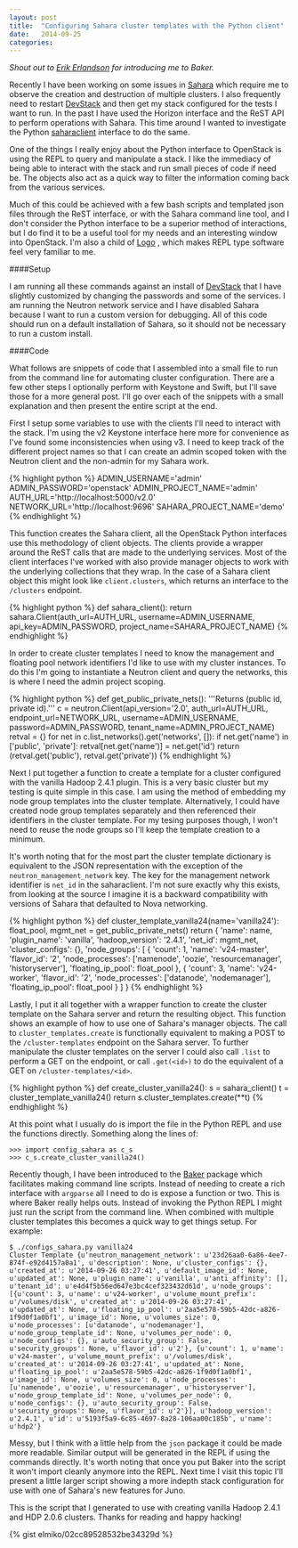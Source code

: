 ```yaml
---
layout: post
title:  "Configuring Sahara cluster templates with the Python client"
date:   2014-09-25
categories:
---
```


*Shout out to [Erik Erlandson](http://erikerlandson.github.io) for
introducing me to Baker.*

Recently I have been working on some issues in [Sahara][1] which require me
to observe the creation and destruction of multiple clusters. I also
frequently need to restart [DevStack][2] and then get my stack configured for
the tests I want to run. In the past I have used the Horizon interface and the
ReST API to perform operations with Sahara. This time around I wanted to
investigate the Python [saharaclient][3] interface to do the same.

One of the things I really enjoy about the Python interface to OpenStack is
using the REPL to query and manipulate a stack. I like the immediacy of being
able to interact with the stack and run small pieces of code if need be. The
objects also act as a quick way to filter the information coming back from
the various services.

Much of this could be achieved with a few bash scripts and templated json
files through the ReST interface, or with the Sahara command line tool, and
I don't consider the Python interface to be a superior method of interactions,
but I do find it to be a useful tool for my needs and an interesting window
into OpenStack. I'm also a child of
[Logo](https://en.wikipedia.org/wiki/Logo_(programming_language))
, which makes REPL type software feel very familiar to me.

####Setup

I am running all these commands against an install of
[DevStack][2] that I have slightly customized by changing
the passwords and some of the services. I am running the Neutron network
service and I have disabled Sahara because I want to run a custom version for
debugging. All of this code should run on a default installation of
Sahara, so it should not be necessary to run a custom install.

####Code

What follows are snippets of code that I assembled into a small file to run
from the command line for automating cluster configuration. There are a few
other steps I optionally perform with Keystone and Swift, but I'll save those
for a more general post. I'll go over each of the snippets with a small
explanation and then present the entire script at the end.

First I setup some variables to use with the clients I'll need to interact
with the stack. I'm using the v2 Keystone interface here more for convenience
as I've found some inconsistencies when using v3. I need to keep track of the
different project names so that I can create an admin scoped token with the
Neutron client and the non-admin for my Sahara work.

{% highlight python %}
ADMIN_USERNAME='admin'
ADMIN_PASSWORD='openstack'
ADMIN_PROJECT_NAME='admin'
AUTH_URL='http://localhost:5000/v2.0'
NETWORK_URL='http://localhost:9696'
SAHARA_PROJECT_NAME='demo'
{% endhighlight %}

This function creates the Sahara client, all the OpenStack Python interfaces
use this methodology of client objects. The clients provide a wrapper around
the ReST calls that are made to the underlying services. Most of the client
interfaces I've worked with also provide manager objects to work with the
underlying collections that they wrap. In the case of a Sahara client object
this might look like `client.clusters`, which returns an interface to the
`/clusters` endpoint.

{% highlight python %}
def sahara_client():
    return sahara.Client(auth_url=AUTH_URL,
                         username=ADMIN_USERNAME,
                         api_key=ADMIN_PASSWORD,
                         project_name=SAHARA_PROJECT_NAME)
{% endhighlight %}

In order to create cluster templates I need to know the management and
floating pool network identifiers I'd like to use with my cluster instances.
To do this I'm going to instantiate a Neutron client and query the networks,
this is where I need the admin project scoping.

{% highlight python %}
def get_public_private_nets():
    '''Returns (public id, private id).'''
    c = neutron.Client(api_version='2.0',
                       auth_url=AUTH_URL,
                       endpoint_url=NETWORK_URL,
                       username=ADMIN_USERNAME,
                       password=ADMIN_PASSWORD,
                       tenant_name=ADMIN_PROJECT_NAME)
    retval = {}
    for net in c.list_networks().get('networks', []):
        if net.get('name') in ['public', 'private']:
            retval[net.get('name')] = net.get('id')
    return (retval.get('public'), retval.get('private'))
{% endhighlight %}

Next I put together a function to create a template for a cluster configured
with the vanilla Hadoop 2.4.1 plugin. This is a very basic cluster but my
testing is quite simple in this case. I am using the method of embedding my
node group templates into the cluster template. Alternatively, I could have
created node group templates separately and then referenced their identifiers
in the cluster template. For my tesing purposes though, I won't need to reuse
the node groups so I'll keep the template creation to a minimum.

It's worth noting that for the most part the cluster template dictionary is
equivalent to the JSON representation with the exception of the
`neutron_management_network` key. The key for the management network
identifier is `net_id` in the saharaclient. I'm not sure exactly why this
exists, from looking at the source I imagine it is a backward compatibility
with versions of Sahara that defaulted to Nova networking.

{% highlight python %}
def cluster_template_vanilla24(name='vanilla24'):
    float_pool, mgmt_net = get_public_private_nets()
    return {
        'name': name,
        'plugin_name': 'vanilla',
        'hadoop_version': '2.4.1',
        'net_id': mgmt_net,
        'cluster_configs': {},
        'node_groups': [
            {
                'count': 1,
                'name': 'v24-master',
                'flavor_id': '2',
                'node_processes': ['namenode',
                                   'oozie',
                                   'resourcemanager',
                                   'historyserver'],
                'floating_ip_pool': float_pool
            },
            {
                'count': 3,
                'name': 'v24-worker',
                'flavor_id': '2',
                'node_processes': ['datanode',
                                   'nodemanager'],
                'floating_ip_pool': float_pool
            }
        ]
    }
{% endhighlight %}

Lastly, I put it all together with a wrapper function to create the cluster
template on the Sahara server and return the resulting object. This function
shows an example of how to use one of Sahara's manager objects. The call to
`cluster_templates.create` is functionally equivalent to making a POST to the
`/cluster-templates` endpoint on the Sahara server. To further manipulate the
cluster templates on the server I could also call `.list` to perform a GET on
the endpoint, or call `.get(<id>)` to do the equivalent of a GET on
`/cluster-templates/<id>`.

{% highlight python %}
def create_cluster_vanilla24():
    s = sahara_client()
    t = cluster_template_vanilla24()
    return s.cluster_templates.create(**t)
{% endhighlight %}

At this point what I usually do is import the file in the Python REPL and use
the functions directly. Something along the lines of:

    >>> import config_sahara as c_s
    >>> c_s.create_cluster_vanilla24()

Recently though, I have been introduced to the
[Baker](https://bitbucket.org/mchaput/baker/wiki/Home) package which
facilitates making command line scripts. Instead of needing to create a rich
interface with `argparse` all I need to do is expose a function or two. This
is where Baker really helps outs. Instead of invoking the Python REPL I might
just run the script from the command line. When combined with multiple
cluster templates this becomes a quick way to get things setup. For example:

    $ ./configs_sahara.py vanilla24
    Cluster Template {u'neutron_management_network': u'23d26aa0-6a86-4ee7-874f-e92d4157a0a1', u'description': None, u'cluster_configs': {}, u'created_at': u'2014-09-26 03:27:41', u'default_image_id': None, u'updated_at': None, u'plugin_name': u'vanilla', u'anti_affinity': [], u'tenant_id': u'e4d4f5b56ed647e3bc4cef323432d61d', u'node_groups': [{u'count': 3, u'name': u'v24-worker', u'volume_mount_prefix': u'/volumes/disk', u'created_at': u'2014-09-26 03:27:41', u'updated_at': None, u'floating_ip_pool': u'2aa5e578-59b5-42dc-a826-1f9d0f1a0bf1', u'image_id': None, u'volumes_size': 0, u'node_processes': [u'datanode', u'nodemanager'], u'node_group_template_id': None, u'volumes_per_node': 0, u'node_configs': {}, u'auto_security_group': False, u'security_groups': None, u'flavor_id': u'2'}, {u'count': 1, u'name': u'v24-master', u'volume_mount_prefix': u'/volumes/disk', u'created_at': u'2014-09-26 03:27:41', u'updated_at': None, u'floating_ip_pool': u'2aa5e578-59b5-42dc-a826-1f9d0f1a0bf1', u'image_id': None, u'volumes_size': 0, u'node_processes': [u'namenode', u'oozie', u'resourcemanager', u'historyserver'], u'node_group_template_id': None, u'volumes_per_node': 0, u'node_configs': {}, u'auto_security_group': False, u'security_groups': None, u'flavor_id': u'2'}], u'hadoop_version': u'2.4.1', u'id': u'5193f5a9-6c85-4697-8a28-106aa00c185b', u'name': u'hdp2'}

Messy, but I think with a little help from the `json` package it could be made
more readable. Similar output will be generated in the REPL if using the
commands directly. It's worth noting that once you put Baker into the script
it won't import cleanly anymore into the REPL. Next time I visit this topic
I'll present a little larger script showing a more indepth stack configuration
for use with one of Sahara's new features for Juno.

This is the script that I generated to use with creating
vanilla Hadoop 2.4.1 and HDP 2.0.6 clusters. Thanks for reading and happy
hacking!

{% gist elmiko/02cc89528532be34329d %}



[1]: http://docs.openstack.org/developer/sahara
[2]: http://devstack.org
[3]: http://docs.openstack.org/developer/python-saharaclient
